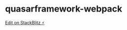 # quasarframework-webpack

[Edit on StackBlitz ⚡️](https://stackblitz.com/edit/quasarframework-webpack-yrtnky)
